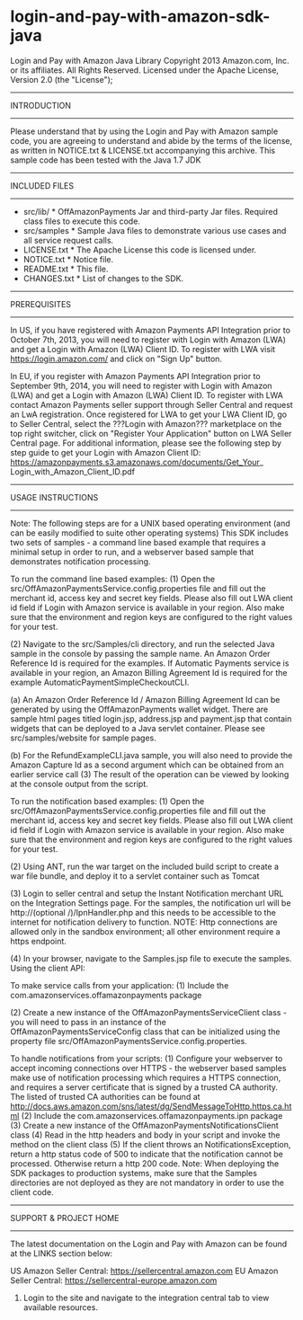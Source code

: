 login-and-pay-with-amazon-sdk-java
==================================

Login and Pay with Amazon Java Library
Copyright 2013 Amazon.com, Inc. or its affiliates. All Rights Reserved.
Licensed under the Apache License, Version 2.0 (the "License");

******************************************************************************
INTRODUCTION
******************************************************************************
Please understand that by using the Login and Pay with Amazon sample code,
you are agreeing to understand and abide by the terms of the license,
as written in NOTICE.txt & LICENSE.txt accompanying this archive.
This sample code has been tested with the Java 1.7 JDK

******************************************************************************
INCLUDED FILES
******************************************************************************
* src/lib/ * OffAmazonPayments Jar and third-party Jar files.
Required class files to execute this code.
* src/samples * Sample Java files to demonstrate various use cases and all
service request calls.
* LICENSE.txt * The Apache License this code is licensed under.
* NOTICE.txt * Notice file.
* README.txt * This file.
* CHANGES.txt * List of changes to the SDK.

******************************************************************************
PREREQUISITES
******************************************************************************

In US, if you have registered with Amazon Payments API Integration prior to
October 7th, 2013, you will need to register with Login with Amazon (LWA) and
get a Login with Amazon (LWA) Client ID. To register with LWA visit
https://login.amazon.com/ and click on "Sign Up" button.

In EU, if you register with Amazon Payments API Integration prior to
September 9th, 2014, you will need to register with Login with Amazon (LWA) and
get a Login with Amazon (LWA) Client ID. To register with LWA contact Amazon
Payments seller support through Seller Central and request an LwA registration.
Once registered for LWA to get your LWA Client ID, go to Seller Central, select
the ???Login with Amazon??? marketplace on the top right switcher, click on
"Register Your Application" button on LWA Seller Central page. For additional
information, please see the following step by step guide to get your Login with
Amazon Client ID: https://amazonpayments.s3.amazonaws.com/documents/Get_Your_
Login_with_Amazon_Client_ID.pdf

******************************************************************************
USAGE INSTRUCTIONS
******************************************************************************
Note: The following steps are for a UNIX based operating environment (and can
be easily modified to suite other operating systems)
This SDK includes two sets of samples - a command line based example that
requires a minimal setup in order to run, and a webserver based sample that
demonstrates notification processing.

To run the command line based examples:
(1) Open the src/OffAmazonPaymentsService.config.properties file and fill out
the merchant id, access key and secret key fields. Please also fill out
LWA client id field if Login with Amazon service is available in your
region. Also make sure that the environment and region keys are configured
to the right values for your test.

(2) Navigate to the src/Samples/cli directory, and run the selected Java sample
in the console by passing the sample name. An Amazon Order Reference Id
is required for the examples. If Automatic Payments service is available
in your region, an Amazon Billing Agreement Id is required for the example
AutomaticPaymentSimpleCheckoutCLI.

(a) An Amazon Order Reference Id / Amazon Billing Agreement Id can be
generated by using the OffAmazonPayments wallet widget. There are sample
html pages titled login.jsp, address.jsp and payment.jsp that contain
widgets that can be deployed to a Java servlet container. Please see
src/samples/website for sample pages.

(b) For the RefundExampleCLI.java sample, you will also need to provide
the Amazon Capture Id as a second argument which can be obtained
from an earlier service call
(3) The result of the operation can be viewed by looking at the console output
from the script.

To run the notification based examples:
(1) Open the src/OffAmazonPaymentsService.config.properties file and fill out
the merchant id, access key and secret key fields. Please also fill out
LWA client id field if Login with Amazon service is available in your
region. Also make sure that the environment and region keys are configured
to the right values for your test.

(2) Using ANT, run the war target on the included build script to create a war
file bundle, and deploy it to a servlet container such as Tomcat

(3) Login to seller central and setup the Instant Notification merchant URL on
the Integration Settings page. For the samples, the notification url will
be http://<YOURHOSTNAME>(optional /<DIRECTORY>)/IpnHandler.php and this needs
to be accessible to the internet for notification delivery to function.
NOTE: Http connections are allowed only in the sandbox environment; all other
environment require a https endpoint.

(4) In your browser, navigate to the Samples.jsp file to execute the samples.
Using the client API:

To make service calls from your application:
(1) Include the com.amazonservices.offamazonpayments package

(2) Create a new instance of the OffAmazonPaymentsServiceClient class - you will
need to pass in an instance of the OffAmazonPaymentsServiceConfig class that
can be initialized using the property file
src/OffAmazonPaymentsService.config.properties.

To handle notifications from your scripts:
(1) Configure your webserver to accept incoming connections over HTTPS - the
webserver based samples make use of notification processing which requires
a HTTPS connection, and requires a server certificate that is signed by a
trusted CA authority. The listed of trusted CA authorities can be found at
http://docs.aws.amazon.com/sns/latest/dg/SendMessageToHttp.https.ca.html
(2) Include the com.amazonservices.offamazonpayments.ipn package
(3) Create a new instance of the OffAmazonPaymentsNotificationsClient class
(4) Read in the http headers and body in your script and invoke the method on
the client class
(5) If the client throws an NotificationsException, return a http status code
of 500 to indicate that the notification cannot be processed. Otherwise
return a http 200 code.
Note: When deploying the SDK packages to production systems, make sure that the
Samples directories are not deployed as they are not mandatory in order to use
the client code.

******************************************************************************
SUPPORT & PROJECT HOME
******************************************************************************
The latest documentation on the Login and Pay with Amazon can be found at the LINKS
section below:

US Amazon Seller Central: https://sellercentral.amazon.com
EU Amazon Seller Central: https://sellercentral-europe.amazon.com

1. Login to the site and navigate to the integration central tab to view
available resources.
